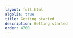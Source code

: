 ```yaml
---
layout: full.html
algolia: true
title: Getting started
description: Getting started
order: 4700
---
```

